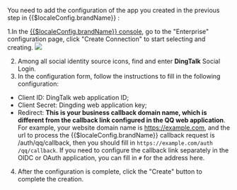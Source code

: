 <IntegrationDetailCard :title="`Fill in the DingTalk web application configuration in ${$localeConfig.brandName}`">

You need to add the configuration of the app you created in the previous step in {{$localeConfig.brandName}} :

1.In the [{{$localeConfig.brandName}} console](https://console.authing.cn), go to the "Enterprise" configuration page, click "Create Connection" to start selecting and creating.
![](~@imagesEnUs/connections/create-enterprise-idp.jpg)
  
2. Among all social identity source icons, find and enter **DingTalk** Social Login.
3. In the configuration form, follow the instructions to fill in the following configuration:
  
- Client ID: DingTalk web application ID;
- Client Secret: Dingding web application key;
- Redirect: **This is your business callback domain name, which is different from the callback link configured in the QQ web application**. For example, your website domain name is https://example.com, and the url to process the {{$localeConfig.brandName}} callback request is /auth/qq/callback, then you should fill in `https://example.com/auth /qq/callback`. If you need to configure the callback link separately in the OIDC or OAuth application, you can fill in `#` for the address here.

4. After the configuration is complete, click the "Create" button to complete the creation.
  
</IntegrationDetailCard>
